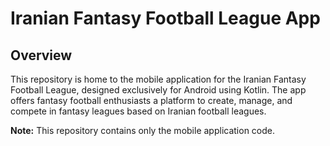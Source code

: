 # Iranian Fantasy Football League App

## Overview
This repository is home to the mobile application for the Iranian Fantasy Football League, designed exclusively for Android using Kotlin. The app offers fantasy football enthusiasts a platform to create, manage, and compete in fantasy leagues based on Iranian football leagues.

**Note:** This repository contains only the mobile application code.
